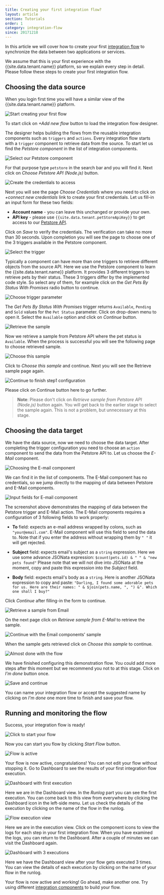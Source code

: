 ```yaml
---
title: Creating your first integration flow?
layout: article
section: Tutorials
order: 1
category: integration-flow
since: 20171218
---
```


In this article we will cover how to create your first [integration flow](integration-flow) to synchronize the data between two applications or services.

We assume that this is your first experience with the {{site.data.tenant.name}} platform, so we explain every step in detail. Please follow these steps to create your first integration flow.

## Choosing the data source

When you login first time you will have a similar view of the {{site.data.tenant.name}} platform.

![Start creating your first flow](/assets/img/getting-started/first-flow/getting-started-flow-001.png "Start creating your first flow")

To start click on *+Add new flow* button to load the integration flow designer.

The designer helps building the flows from the reusable integration components such as `triggers` and `actions`.
Every integration flow starts with a `trigger` component to retrieve data from the source. To start let us find the
*Petstore component* in the list of integration components.

![Select our Petstore component](/assets/img/getting-started/first-flow/getting-started-flow-002.png "Select our Petstore component")

For that purpose type `petstore` in the search bar and you will find it. Next click on *Choose Petstore API (Node.js)* button.

![Create the credentials to access](/assets/img/getting-started/first-flow/getting-started-flow-003.png "Create the credentials to access")

Next you will see the page *Choose Credentials* where you need to click on *+connect new credentials* link to create your first credentials. Let us fill-in an input form for these two fields:
*   **Account name** - you can leave this unchanged or provide your own.
*   **API key** - please use `{{site.data.tenant.petStoreApiKey}}` to get access to our [Petstore API]({{site.data.tenant.petStoreDocs}}).

Click on *Save* to verify the credentials. The verification can take no more than 30 seconds. Upon completion you will
see the page to choose one of the 3 triggers available in the Petstore component.

![Select the trigger](/assets/img/getting-started/first-flow/getting-started-flow-004.png "Select the trigger")

Typically a component can have more than one triggers to retrieve different objects from the source API. Here we use the Petstore
component to learn the {{site.data.tenant.name}} platform. It provides 3 different triggers to retrieve
pets by their status. These 3 triggers differ by the implemented code style. So select any of them, for example
click on the *Get Pets By Status With Promises* radio button to continue.

![Choose trigger parameter](/assets/img/getting-started/first-flow/getting-started-flow-005.png "Choose trigger parameter")

The *Get Pets By Status With Promises* trigger returns `Available`, `Pending` and `Sold` values for the `Pet Status` parameter. Click on drop-down menu to open it. Select the `Available` option and click on *Continue* button.

![Retrieve the sample](/assets/img/getting-started/first-flow/getting-started-flow-006.png "Retrieve the sample")

Now we retrieve a sample from Petstore API where the pet status is `Available`. When the process is successful you will see the following page to choose retrieved sample.

![Choose this sample](/assets/img/getting-started/first-flow/getting-started-flow-007.png "Choose this sample")

Click to *Choose this sample* and continue. Next you will see the Retrieve sample page again.

![Continue to finish step1 configuration](/assets/img/getting-started/first-flow/getting-started-flow-008.png "Continue to finish step1 configuration")

Please click on Continue button here to go further.

> **Note**: Please don't click on *Retrieve sample from Petstore API (Node.js)* button again. You will get back to the earlier stage to select the sample again. This is not a problem, but unnecessary at this stage.

## Choosing the data target

We have the data source, now we need to choose the data target. After completing the trigger configuration you need to choose an `action` component to send the data from the Petstore API to. Let us choose the *E-Mail* component.

![Choosing the E-mail component](/assets/img/getting-started/first-flow/getting-started-flow-009.png "Choosing the E-mail component")

We can find it in the list of components. The E-Mail component has no credentials, so we jump directly to the mapping of data between Petstore and E-Mail components.

![Input fields for E-mail component](/assets/img/getting-started/first-flow/getting-started-flow-010.png "Input fields for E-mail component")

The screenshot above demonstrates the mapping of data between the Petstore trigger and E-Mail action. The E-Mail components requires a configuration of 3 following fields to work properly:

*   **To** field: expects an e-mail address wrapped by colons, such as `"your@email.com"`. E-Mail component will use this field to send the data to. Note that if you enter the address without wrapping them by `" "` it will get rejected.

*   **Subject** field: expects email's subject as a `string` expression. Here we use some advance JSONata expression: `$count(pets.id) & " " & "new pets found"`
Please note that we will not dive into JSONata at the moment, copy and paste this expression into the *Subject* field.

*   **Body** field: expects email's body as a `string`. Here is another JSONata expression to copy and paste:
``
"Darling, I found some adorable pets for us. Here are their names: " & $join(pets.name, ", ") &". Which one shall I buy?"
``

Click *Continue* after filling-in the form to continue.

![Retrieve a sample from Email](/assets/img/getting-started/first-flow/getting-started-flow-011.png "Retrieve a sample from Email")

On the next page click on *Retrieve sample from E-Mail* to retrieve the sample.

![Continue with the Email components' sample](/assets/img/getting-started/first-flow/getting-started-flow-012.png "Continue with the Email components' sample")

When the sample gets retrieved click on *Choose this sample* to continue.

![Almost done with the flow](/assets/img/getting-started/first-flow/getting-started-flow-013.png "Almost done with the flow")

We have finished configuring this demonstration flow. You could add more steps after this moment but we recommend you not to at this stage. Click on *I’m done* button once.

![Save and continue](/assets/img/getting-started/first-flow/getting-started-flow-014.png "Save and continue")

You can name your integration flow or accept the suggested name by clicking on *I'm done* one more time to finish and save your flow.


## Running and monitoring the flow

Success, your integration flow is ready!

![Click to start your flow](/assets/img/getting-started/first-flow/getting-started-flow-015.png "Click to start your flow")

Now you can start you flow by clicking *Start Flow* button.

![Flow is active](/assets/img/getting-started/first-flow/getting-started-flow-016.png "Flow is active")

Your flow is now active, congratulations! You can not edit your flow without stopping it. Go to Dashboard to see the results of your first integration flow execution.

![Dashboard with first execution](/assets/img/getting-started/first-flow/getting-started-flow-017.png "Dashboard with first execution")

Here we are in the Dashboard view. In the *Runlog* part you can see the first execution. You can come back to this view from everywhere by clicking the Dashboard icon in the left-side menu. Let us check the details of the execution by clicking on the name of the flow in the runlog.

![Flow execution view](/assets/img/getting-started/first-flow/getting-started-flow-018.png "Flow execution view")

Here we are in the execution view. Click on the component icons to view the logs for each step in your first integration flow. When you have examined the logs, you can return to the Dashboard. After a couple of minutes we can visit the Dashboard again.

![Dashboard with 3 executions](/assets/img/getting-started/first-flow/getting-started-flow-019.png "Dashboard with 3 executions")

Here we have the Dashboard view after your flow gets executed 3 times. You can view the details of each execution by clicking on the name of your flow in the runlog.

Your flow is now active and working! Go ahead, make another one. Try using different [integration components](integration-component) to build your flow.
